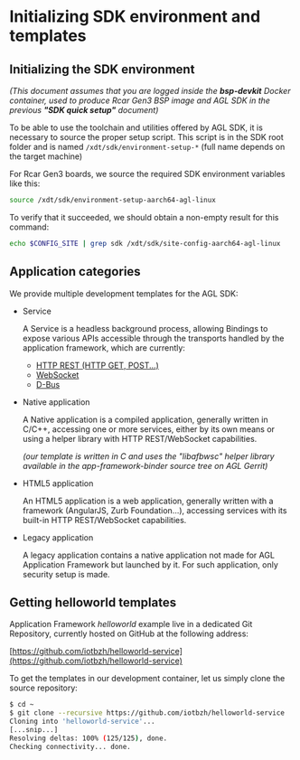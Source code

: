 # Initializing SDK environment and templates

## Initializing the SDK environment

*(This document assumes that you are logged inside the **bsp-devkit** Docker
container, used to produce Rcar Gen3 BSP image and AGL SDK in the
previous **"SDK quick setup"** document)*

To be able to use the toolchain and utilities offered by AGL SDK, it is
necessary to source the proper setup script. This script is in the SDK
root folder and is named `/xdt/sdk/environment-setup-*` (full name
depends on the target machine)

For Rcar Gen3 boards, we source the required SDK environment variables like
this:

```bash
source /xdt/sdk/environment-setup-aarch64-agl-linux
```

To verify that it succeeded, we should obtain a non-empty result for
this command:

```bash
echo $CONFIG_SITE | grep sdk /xdt/sdk/site-config-aarch64-agl-linux
```

## Application categories

We provide multiple development templates for the AGL SDK:

- Service

  A Service is a headless background process, allowing Bindings to expose
  various APIs accessible through the transports handled by the application
  framework, which are currently:
  - [HTTP REST (HTTP GET, POST...)](https://en.wikipedia.org/wiki/Representational_state_transfer)
  - [WebSocket](https://en.wikipedia.org/wiki/WebSocket)
  - [D-Bus](https://www.freedesktop.org/wiki/Software/dbus/)

- Native application

  A Native application is a compiled application, generally written in C/C++,
  accessing one or more services, either by its own means or using a helper
  library with HTTP REST/WebSocket capabilities.

  *(our template is written in C and uses the "libafbwsc" helper library
  available in the app-framework-binder source tree on AGL Gerrit)*

- HTML5 application

  An HTML5 application is a web application, generally written with a framework
  (AngularJS, Zurb Foundation...), accessing services with its built-in HTTP
  REST/WebSocket capabilities.

- Legacy application

  A legacy application contains a native application not made for AGL
  Application Framework but launched by it. For such application, only
  security setup is made.

## Getting helloworld templates

Application Framework _helloworld_ example live in a dedicated Git
Repository, currently hosted on GitHub at the following address:

[https://github.com/iotbzh/helloworld-service](https://github.com/iotbzh/helloworld-service)

To get the templates in our development container, let us simply clone
the source repository:

```bash
$ cd ~
$ git clone --recursive https://github.com/iotbzh/helloworld-service
Cloning into 'helloworld-service'...
[...snip...]
Resolving deltas: 100% (125/125), done.
Checking connectivity... done.
```
